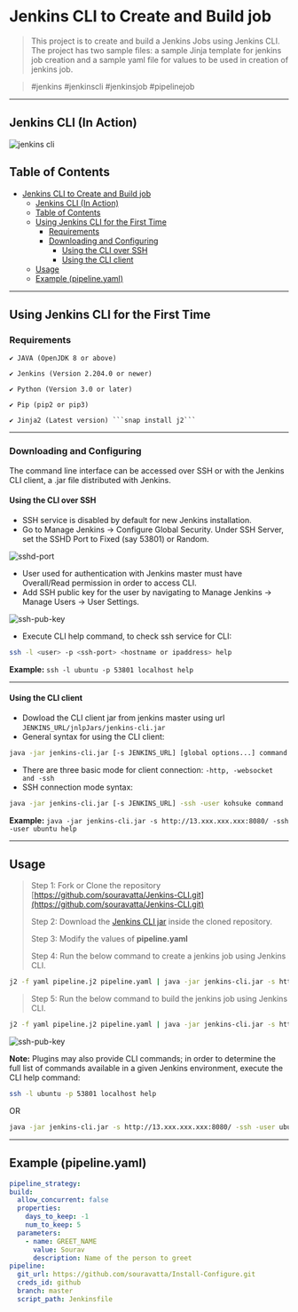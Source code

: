 # Jenkins CLI to Create and Build job

> This project is to create and build a Jenkins Jobs using Jenkins CLI. The project has two sample files: a sample Jinja template for jenkins job creation and a sample yaml file for values to be used in creation of jenkins job.

> #jenkins #jenkinscli #jenkinsjob #pipelinejob

---

## Jenkins CLI (In Action)

![jenkins cli](https://raw.githubusercontent.com/souravatta/Install-Configure/master/img/output.gif)

## Table of Contents

- [Jenkins CLI to Create and Build job](#jenkins-cli-to-create-and-build-job)
  - [Jenkins CLI (In Action)](#jenkins-cli-in-action)
  - [Table of Contents](#table-of-contents)
  - [Using Jenkins CLI for the First Time](#using-jenkins-cli-for-the-first-time)
    - [Requirements](#requirements)
    - [Downloading and Configuring](#downloading-and-configuring)
      - [Using the CLI over SSH](#using-the-cli-over-ssh)
      - [Using the CLI client](#using-the-cli-client)
  - [Usage](#usage)
  - [Example (pipeline.yaml)](#example-pipelineyaml)

---

## Using Jenkins CLI for the First Time

### Requirements
    ✔ JAVA (OpenJDK 8 or above)

    ✔ Jenkins (Version 2.204.0 or newer)

    ✔ Python (Version 3.0 or later)

    ✔ Pip (pip2 or pip3)

    ✔ Jinja2 (Latest version) ```snap install j2```


---

### Downloading and Configuring

The command line interface can be accessed over SSH or with the Jenkins CLI client, a .jar file distributed with Jenkins.

#### Using the CLI over SSH

* SSH service is disabled by default for new Jenkins installation.
* Go to Manage Jenkins → Configure Global Security. Under SSH Server, set the SSHD Port to Fixed (say 53801) or Random.

<a><img src="https://raw.githubusercontent.com/souravatta/Install-Configure/master/img/ssh_port.jpg?v=3&s=20" title="sshd-port" alt="sshd-port"></a>

* User used for authentication with Jenkins master must have Overall/Read permission in order to access CLI.
* Add SSH public key for the user by navigating to Manage Jenkins → Manage Users → User Settings.

<a><img src="https://raw.githubusercontent.com/souravatta/Install-Configure/master/img/ssh_pub_key.jpg?v=3&s=20" title="ssh-pub-key" alt="ssh-pub-key"></a>

* Execute CLI help command, to check ssh service for CLI:
```bash
ssh -l <user> -p <ssh-port> <hostname or ipaddress> help
```
**Example:** ```ssh -l ubuntu -p 53801 localhost help```

---

#### Using the CLI client

* Dowload the CLI client jar from jenkins master using url ```JENKINS_URL/jnlpJars/jenkins-cli.jar```
* General syntax for using the CLI client:
```bash
java -jar jenkins-cli.jar [-s JENKINS_URL] [global options...] command [command options...] [arguments...]
```
* There are three basic mode for client connection: ```-http, -websocket and -ssh```
* SSH connection mode syntax:
```bash
java -jar jenkins-cli.jar [-s JENKINS_URL] -ssh -user kohsuke command ...
```
**Example:** ```java -jar jenkins-cli.jar -s http://13.xxx.xxx.xxx:8080/ -ssh -user ubuntu help```


---
## Usage

> Step 1: Fork or Clone the repository [https://github.com/souravatta/Jenkins-CLI.git](https://github.com/souravatta/Jenkins-CLI.git)
> 
> Step 2: Download the [Jenkins CLI jar](#using-the-cli-client) inside the cloned repository.
>
> Step 3: Modify the values of **pipeline.yaml**
> 
> Step 4: Run the below command to create a jenkins job using Jenkins CLI.
```bash
j2 -f yaml pipeline.j2 pipeline.yaml | java -jar jenkins-cli.jar -s http://13.xxx.xxx.xxx:8080/ -ssh -user ubuntu create-job test6
```
> Step 5: Run the below command to build the jenkins job using Jenkins CLI.
```bash
j2 -f yaml pipeline.j2 pipeline.yaml | java -jar jenkins-cli.jar -s http://13.233.173.108:8080/ -ssh -user ubuntu build test6 -f -v
```
<a><img src="https://raw.githubusercontent.com/souravatta/Install-Configure/master/img/jenkins_cli.JPG?v=3&s=20" title="ssh-pub-key" alt="ssh-pub-key"></a>

**Note:** Plugins may also provide CLI commands; in order to determine the full list of commands available in a given Jenkins environment, execute the CLI help command:

```bash
ssh -l ubuntu -p 53801 localhost help
```
OR

```bash
java -jar jenkins-cli.jar -s http://13.xxx.xxx.xxx:8080/ -ssh -user ubuntu help
```

---

## Example (pipeline.yaml)

```yaml
pipeline_strategy:
build:
  allow_concurrent: false
  properties:
    days_to_keep: -1
    num_to_keep: 5
  parameters:
    - name: GREET_NAME
      value: Sourav
      description: Name of the person to greet
pipeline:
  git_url: https://github.com/souravatta/Install-Configure.git
  creds_id: github
  branch: master
  script_path: Jenkinsfile
```
